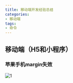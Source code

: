 ```yaml
---
title: 移动端开发经验总结
categories:
- 移动端
tags:
- 命令
---
```

## 移动端（H5和小程序）

### 苹果手机margin失效

![1](E:\chenminhao.github.io\source\images\1.png)








